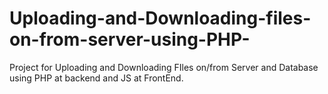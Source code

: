 # Uploading-and-Downloading-files-on-from-server-using-PHP-
Project for Uploading and Downloading FIles on/from Server and Database using PHP at backend and JS at FrontEnd.
